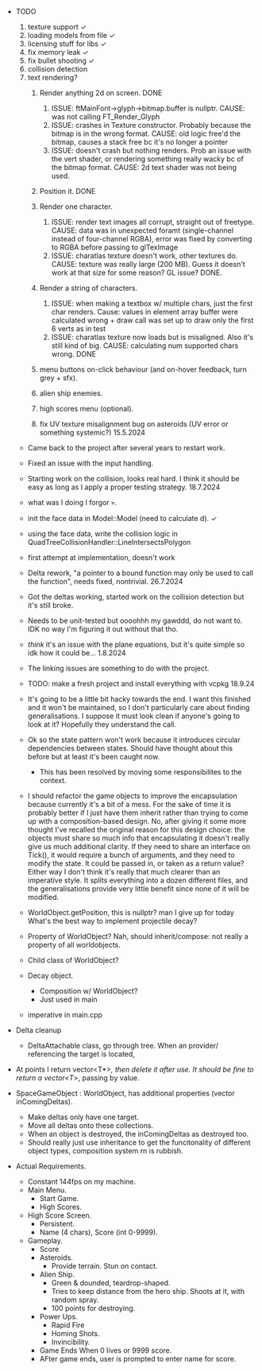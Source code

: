 ﻿- TODO
	1. texture support			 ✓
	2. loading models from file ✓
	3. licensing stuff for libs ✓
	4. fix memory leak			 ✓
	5. fix bullet shooting		 ✓
	6. collision detection		
	7. text rendering?
		1. Render anything 2d on screen. DONE
			1. ISSUE: ftMainFont->glyph->bitmap.buffer is nullptr. CAUSE: was not calling FT_Render_Glyph
			2. ISSUE: crashes in Texture constructor. Probably because the bitmap is in the wrong format. CAUSE: old logic free'd the bitmap, causes a stack free bc it's no longer a pointer
			3. ISSUE: doesn't crash but nothing renders. Prob an issue with the vert shader, or rendering something really wacky bc of the bitmap format. CAUSE: 2d text shader was not being used.
		2. Position it. DONE
		3. Render one character.
			1. ISSUE: render text images all corrupt, straight out of freetype. CAUSE: data was in unexpected foramt (single-channel instead of four-channel RGBA), error was fixed by converting to RGBA before passing to glTexImage
			2. ISSUE: charatlas texture doesn't work, other textures do. CAUSE: texture was really large (200 MB). Guess it doesn't work at that size for some reason? GL issue?
			DONE.
		4. Render a string of characters.
			1. ISSUE: when making a textbox w/ multiple chars, just the first char renders. Cause: values in element array buffer were calculated wrong + draw call was set up to draw only the first 6 verts as in test
			2. ISSUE: charatlas texture now loads but is misaligned. Also it's still kind of big. CAUSE: calculating num supported chars wrong.
			DONE
		5. menu buttons on-click behaviour (and on-hover feedback, turn grey + sfx).
		6. alien ship enemies.
		7. high scores menu (optional).
		
		8. fix UV texture misalignment bug on asteroids (UV error or something systemic?)
15.5.2024
	- Came back to the project after several years to restart work.
	- Fixed an issue with the input handling.
	- Starting work on the collision, looks real hard. I think it should be easy as long as I apply a proper testing strategy.
18.7.2024
	- what was I doing I forgor 💀.
	- init the face data in Model::Model (need to calculate d).													✓
	- using the face data, write the collision logic in QuadTreeCollisionHandler::LineIntersectsPolygon
	- first attempt at implementation, doesn't work

	- Delta rework, "a pointer to a bound function may only be used to call the function", needs fixed, nontrivial.
26.7.2024
	- Got the deltas working, started work on the collision detection but it's still broke.
	- Needs to be unit-tested but oooohhh my gawddd, do not want to. IDK no way I'm figuring it out without that tho.
	- *think* it's an issue with the plane equations, but it's quite simple so idk how it could be...
1.8.2024
	- The linking issues are something to do with the project.
	- TODO: make a fresh project and install everything with vcpkg
18.9.24
	- It's going to be a little bit hacky towards the end. I want this finished and it won't be maintained, so I don't particularly care about finding generalisations. 
	  I suppose it must look clean if anyone's going to look at it? Hopefully they understand the call.
	- Ok so the state pattern won't work because it introduces circular dependencies between states. Should have thought about this before but at least it's been caught now.
		- This has been resolved by moving some responsibilites to the context.
	- I should refactor the game objects to improve the encapsulation because currently it's a bit of a mess.
	  For the sake of time it is probably better if I just have them inherit rather than trying to come up with a composition-based design.
	  No, after giving it some more thought I've recalled the original reason for this design choice: the objects must share so much info that encapsulating it doesn't really give us
	  much additional clarity. If they need to share an interface on Tick(), it would require a bunch of arguments, and they need to modify the state. It could be passed in, or taken as a return value?
	  Either way I don't think it's really that much clearer than an imperative style. It splits everything into a dozen different files, and the generalisations provide very little benefit since none of it will be modified.
	- WorldObject.getPosition, this is nullptr? man I give up for today
What's the best way to implement projectile decay?
	- Property of WorldObject? Nah, should inherit/compose: not really a property of all worldobjects.
	- Child class of WorldObject?
	- Decay object.
		- Composition w/ WorldObject?
		- Just used in main
	- imperative in main.cpp

- Delta cleanup
	- DeltaAttachable class, go through tree. When an provider/ referencing the target is located, 


- At points I return vector<T*>*, then delete it after use. It should be fine to return a vector<T*>, passing by value.

- SpaceGameObject : WorldObject, has additional properties (vector<Delta> inComingDeltas).
	- Make deltas only have one target.
	- Move all deltas onto these collections.
	- When an object is destroyed, the inComingDeltas as destroyed too.
	- Should really just use inheritance to get the funcitonality of different object types, composition system rn is rubbish.

		
- Actual Requirements.
	- Constant 144fps on my machine.
	- Main Menu.
		- Start Game.
		- High Scores.
	- High Score Screen.
		- Persistent.
		- Name (4 chars), Score (int 0-9999).
	- Gameplay.
		- Score
		- Asteroids.
			- Provide terrain. Stun on contact.
		- Alien Ship.
			- Green & dounded, teardrop-shaped.
			- Tries to keep distance from the hero ship. Shoots at it, with random spray.
			- 100 points for destroying.
		- Power Ups.
			- Rapid Fire
			- Homing Shots.
			- Invincibility.
		- Game Ends When 0 lives or 9999 score.
		- AFter game ends, user is prompted to enter name for score.
	